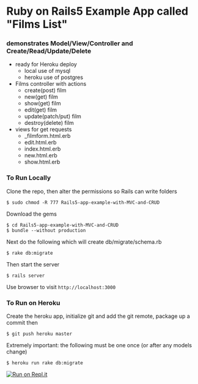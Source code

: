 # Ruby on Rails5 Example App called "Films List"
### demonstrates Model/View/Controller and Create/Read/Update/Delete

- ready for Heroku deploy
  - local use of mysql
  - heroku use of postgres
- Films controller with actions 
  - create(post) film
  - new(get) film
  - show(get) film
  - edit(get) film
  - update(patch/put) film
  - destroy(delete) film
- views for get requests
  - _filmform.html.erb
  - edit.html.erb
  - index.html.erb
  - new.html.erb
  - show.html.erb

### To Run Locally 
Clone the repo, then alter the permissions so Rails can write folders

    $ sudo chmod -R 777 Rails5-app-example-with-MVC-and-CRUD
    
Download the gems

    $ cd Rails5-app-example-with-MVC-and-CRUD
    $ bundle --without production

Next do the following which will create db/migrate/schema.rb

    $ rake db:migrate    

Then start the server

    $ rails server

Use browser to visit `http://localhost:3000`

### To Run on Heroku 
Create the heroku app, initialize git and add the git remote, package up a commit then

    $ git push heroku master

Extremely important: the following must be one once (or after any models change)

    $ heroku run rake db:migrate

[![Run on Repl.it](https://repl.it/badge/github/PrimeLens/Rails5-app-example-with-MVC-and-CRUD)](https://repl.it/github/PrimeLens/Rails5-app-example-with-MVC-and-CRUD)